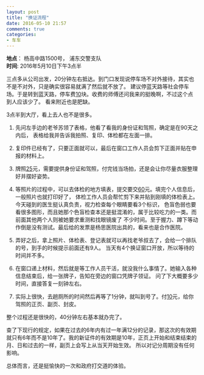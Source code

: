 ```yaml
---
layout: post
title: "换证流程"
date: 2016-05-10 21:57
comments: true
categories:
- 车车
---
```


**地点**： 杨高中路1500号， 浦东交警支队  
**时间**: 2016年5月10日下午3点半

三点多从公司出发，20分钟左右抵达。到门口发现说停车场不对外接待，其实也不是不对外，只是确实很容易就满了然后就不放了。
建议停蓝天路等社会停车场。于是转到蓝天路，停车费<u>10</u>块。收费的师傅还问我来的挺晚啊，不过这个点到人应该少了。
看来附近也是肥缺。

3点半到大厅，看上去人也不是很多。

1. 先问左手边的老爷苏领了表格，他看了看我的身份证和驾照，确定是在90天之内后，
表格给我并告诉我拍照、复印、体检都在左面一排。

2. 复印件已经有了，只要正面就可以，最后在窗口工作人员会剪下正面并贴在申报的材料上。

3. 牌照<u>25</u>元，需要提供身份证和驾照，付完钱当场拍，还是会让你尽量衣服整理好并摆好姿势。

4. 等照片的过程中，可以去体检的地方填表，提交要交<u>60</u>元。填完个人信息后，一般照片也就打印好了，
体检工作人员会帮忙剪下来并贴到刚填的体检表上。今天碰到的医生挺认真负责，视力检查每个眼睛要看3个标识，
色盲色弱也要看很多图形，而且她那个色盲检查本还是挺混淆的，属于比较吃力的一类。而前面其他两个人则被她要求重测和找眼镜废了
不少时间。至于握力、蹲下等动作倒是没有测试。最后给的发票是杨思医院出具的，看来也是合作医院。

5. 弄好之后，拿上照片、体检表、登记表就可以再找老爷叔去了，会给一个排队的号，到手的时候提示前面还有9人。
当天有4个换证窗口开放，所以等待的时间并不多。

6. 在窗口递上材料，然后就是等工作人员干活，就没我什么事情了。她输入各种信息结束后，给一张牌子，告知在旁边的窗口凭牌子领证。
问了下大概要多少时间，直接答复一刻钟左右。

7. 实际上很快，去趟厕所的时间然后再等了1分钟，就叫到号了。付<u>10</u>元，给你驾照的正页、副页、封皮。

整个过程还是很快的，40分钟左右基本就办完了。

查了下现行的规定，如果在过去的6年内有过一年满12分的记录，那这次的有效期
就只有6年而不是10年了。我的新证件的有效期是10年，正页上开始和结束结束的月、日和过去的一样，副页上会写上从当天开始生效。
所以对记分周期没有任何影响。

总体而言，还是挺愉快的一次和政府打交道的体验。
